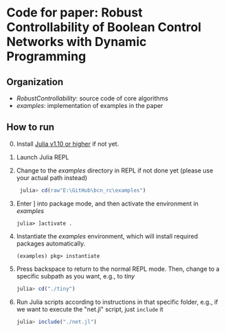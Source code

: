 # Code for paper: Robust Controllability of Boolean Control Networks with Dynamic Programming

## Organization
- *RobustControllability*: source code of core algorithms
- *examples*: implementation of examples in the paper

## How to run
0. Install [Julia v1.10 or higher](https://julialang.org/downloads/) if not yet.
1. Launch Julia REPL
2. Change to the *examples* directory in REPL if not done yet (please use your actual path instead)

   ```julia
    julia> cd(raw"E:\GitHub\bcn_rc\examples")
   ```

3. Enter ] into package mode, and then activate the environment in *examples*

   ```
   julia> ]activate .
   ```

4. Instantiate the *examples* environment, which will install required packages automatically.

   ```
   (examples) pkg> instantiate
   ```

5. Press backspace to return to the normal REPL mode. Then, change to a specific subpath as you want, e.g., to *tiny*

   ```julia
   julia> cd("./tiny")
   ```

6. Run Julia scripts according to instructions in that specific folder, e.g., if we want to execute the "net.jl" script, just `include` it

   ```julia
   julia> include("./net.jl")
   ```